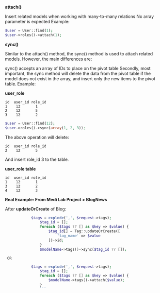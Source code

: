 

__attach()__

Insert related models when working with many-to-many relations
No array parameter is expected
Example:
```php
$user = User::find(1);
$user->roles()->attach(1);
```
__sync()__

Similar to the attach() method, the sync() method is used to attach related models. However, the main differences are:

sync() accepts an array of IDs to place on the pivot table
Secondly, most important, the sync method will delete the data from the pivot table if the model does not exist in the array, and insert only the new items to the pivot table.
Example:

__user_role__
```
id  user_id role_id
1    12       1
2    12       5
3    12       2
```
```php
$user = User::find(12);
$user->roles()->sync(array(1, 2, 3));
```
The above operation will delete:
```
id  user_id role_id
2    12       5
```
And insert role_id 3 to the table.

__user_role table__
```
id  user_id role_id
1    12       1
3    12       2
4    12       3
```

__Real Example: From Medi Lab Project > BlogNews__

After __updateOrCreate__ of Blog:
```php
            $tags = explode(',', $request->tags);
                $tag_id = [];
                foreach ($tags ?? [] as $key => $value) {
                    $tag_id[] = Tag::updateOrCreate([
                        'tag_name' => $value
                    ])->id;
                }
                $modelName->tags()->sync($tag_id ?? []);
```
     OR           
```php
            $tags = explode(',', $request->tags);
                $tag_id = [];
                foreach ($tags ?? [] as $key => $value) {
                    $modelName->tags()->attach($value);
                }
                ```
